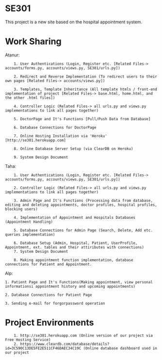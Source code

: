 # SE301
 
This project is a new site based on the hospital appointment system.



# Work Sharing

Atanur:

		1. User Authentications (Login, Register etc. [Related Files-> accounts/forms.py, accounts/views.py, SE301/urls.py])
		
		2. Redirect and Reverse Implementation (To redirect users to their own pages [Related Files-> accounts/views.py]) 
		
		3. Templates, Template Inheritance (All template htmls / front-end implementation of project [Related Files-> base.html, home.html, and the other .html files])
		
		4. Controller Logic (Related Files-> all urls.py and views.py implementations to link all pages together)
		
		5. DoctorPage and It's Functions [Pull/Push Data from Database]
		
		6. Database Connections for DoctorPage
		
		7. Online Hosting Installation via 'Heroku' [http://se301.herokuapp.com]
		
		8. Online Database Server Setup (via ClearDB on Heroku)
		
		9. System Design Document
		
Taha: 

		1. User Authentications (Login, Register etc. [Related Files-> accounts/forms.py, accounts/views.py, SE301/urls.py])
		
		2. Controller Logic (Related Files-> all urls.py and views.py implementations to link all pages together)
		
		3. Admin Page and It's Functions (Processing data from database, editing and deleting appointments, doctor profiles, hospital profiles, blocking users)
		
		4. Implementation of Appointment and Hospitals Databases (Appointment Handling)
		
		5. Database Connections for Admin Page (Search, Delete, Add etc. queries implementation)
		
		6. Database Setup (Admin, Hospital, Patient, UserProfile, Appointment, ext. tables and their attiributes with connections)
		7. System Design Document
		
		8. Making appointment function implementation, database connections for Patient and Appointment.
		
Alp:
    
    1. Patient Page and It's Functions(Making appointment, view personal informationsi appointment history and upcoming appointments)
    
    2. Database Connections for Patient Page
    
    3. Sending e-mail for forgorpassword operation 

# Project Environments
        
        1. http://se301.herokuapp.com (Online version of our project via Free Hosting Service) 
        2. https://www.cleardb.com/database/details?id=3C590C13DE5FE2E511CF46DAEC34C19C (Online database dashboard used in our project
